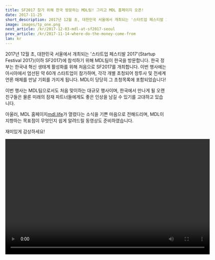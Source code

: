 ```yaml
---
title: SF2017 참가 위해 한국 방문하는 MDL팀! 그리고 MDL 홈페이지 오픈!
date: 2017-11-25
short_description: 2017년 12월 초, 대한민국 서울에서 개최되는 '스타트업 페스티발 2017'(Startup Festival 2017)(이하 SF2017)에 참석하기 위해 MDL팀이 한국을 방문합니다.
image: images/tp_one.png
next_article: /kr/2017-12-03-mdl-at-sf2017-seoul
prev_article: /kr/2017-11-14-where-do-the-money-come-from
lan: kr
---
```


2017년 12월 초, 대한민국 서울에서 개최되는 '스타트업 페스티발 2017'(Startup Festival 2017)(이하 SF2017)에 참석하기 위해 MDL팀이 한국을 방문합니다. 한국 정부는 한국내 혁신 생태계 활성화를 위해 처음으로 SF2017를 개최합니다. 이번 행사에는 아시아에서 엄선된 약 60개 스타트업이 참가하며, 각각 개별 초청되어 창투사 및 전세계 언론 매체를 만날 기회를 가지게 됩니다. MDL이 당당히 그 초청목록에 포함되었습니다!

이번 행사는 MDL팀으로서도 처음 맞이하는 대규모 행사이며, 한국에서 만나게 될 오랜 친구들은 물론 미래의 잠재 파트너들에게도 좋은 인상을 남길 수 있기를 고대하고 있습니다.

아울러, MDL 홈페이지[mdl.life](http://mdl.life)가 열렸다는 소식을 기쁜 마음으로 전해드리며, MDL이 지향하는 목표점이 무엇인지 쉽게 알려드릴 동영상도 준비하였습니다.

재미있게 감상하세요!  



<video width="640" height="360" controls>
  <source src="https://gateway.ipfs.io/ipfs/QmVBECcf1tMtmu4mSXivXJj3NQr9kWjvQrWYpWikEB3ReB/MDL%20Intro%20Video.mp4" type="video/mp4">
Your browser does not support the video tag.
</video>
